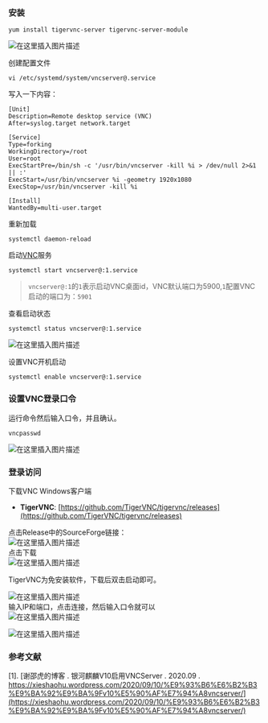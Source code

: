 ### 安装

```
yum install tigervnc-server tigervnc-server-module
```

![在这里插入图片描述](https://img-blog.csdnimg.cn/4967717af6f54d44ae22430eb2c583c1.png)

创建配置文件

```
vi /etc/systemd/system/vncserver@.service
```

写入一下内容：

```
[Unit]
Description=Remote desktop service (VNC)
After=syslog.target network.target

[Service]
Type=forking
WorkingDirectory=/root
User=root
ExecStartPre=/bin/sh -c '/usr/bin/vncserver -kill %i > /dev/null 2>&1 || :'
ExecStart=/usr/bin/vncserver %i -geometry 1920x1080
ExecStop=/usr/bin/vncserver -kill %i

[Install]
WantedBy=multi-user.target
```

重新加载

```
systemctl daemon-reload
```

启动[VNC](https://so.csdn.net/so/search?q=VNC&spm=1001.2101.3001.7020)服务

```
systemctl start vncserver@:1.service
```

> `vncserver@:1`的`1`表示启动VNC桌面id，VNC默认端口为5900,`1`配置VNC启动的端口为：`5901`

查看启动状态

```
systemctl status vncserver@:1.service
```

![在这里插入图片描述](https://img-blog.csdnimg.cn/e40c747872694f949b0517618eb6a28f.png?x-oss-process=image/watermark,type_d3F5LXplbmhlaQ,shadow_50,text_Q1NETiBAQ2xpdmVuX2tlbg==,size_20,color_FFFFFF,t_70,g_se,x_16)

设置VNC开机启动

```
systemctl enable vncserver@:1.service
```

### 设置VNC登录口令

运行命令然后输入口令，并且确认。

```
vncpasswd
```

![在这里插入图片描述](https://img-blog.csdnimg.cn/8b82943f2c2e49129035b7a22377dc1d.png)

### 登录访问

下载VNC Windows客户端

-   **TigerVNC**: [https://github.com/TigerVNC/tigervnc/releases](https://github.com/TigerVNC/tigervnc/releases)

点击Release中的SourceForge链接：  
![在这里插入图片描述](https://img-blog.csdnimg.cn/f51b1b7b0f224271ba1c7b37d3656294.png?x-oss-process=image/watermark,type_d3F5LXplbmhlaQ,shadow_50,text_Q1NETiBAQ2xpdmVuX2tlbg==,size_20,color_FFFFFF,t_70,g_se,x_16)  
点击下载  
![在这里插入图片描述](https://img-blog.csdnimg.cn/b73404c9ce044e668f6208d937ab1d9b.png?x-oss-process=image/watermark,type_d3F5LXplbmhlaQ,shadow_50,text_Q1NETiBAQ2xpdmVuX2tlbg==,size_20,color_FFFFFF,t_70,g_se,x_16)

TigerVNC为免安装软件，下载后双击启动即可。

![在这里插入图片描述](https://img-blog.csdnimg.cn/e0557fde178846f38e1d216e91e004d2.png)  
输入IP和端口，点击连接，然后输入口令就可以  
![在这里插入图片描述](https://img-blog.csdnimg.cn/ca6472e4816543838bb3c087a71199ee.png)

![在这里插入图片描述](https://img-blog.csdnimg.cn/8e3d292b317b43189fae20ad38bf89dd.png?x-oss-process=image/watermark,type_d3F5LXplbmhlaQ,shadow_50,text_Q1NETiBAQ2xpdmVuX2tlbg==,size_20,color_FFFFFF,t_70,g_se,x_16)

### 参考文献

\[1\]. [谢邵虎的博客 . 银河麒麟V10启用VNCServer . 2020.09 . https://xieshaohu.wordpress.com/2020/09/10/%E9%93%B6%E6%B2%B3%E9%BA%92%E9%BA%9Fv10%E5%90%AF%E7%94%A8vncserver/](https://xieshaohu.wordpress.com/2020/09/10/%E9%93%B6%E6%B2%B3%E9%BA%92%E9%BA%9Fv10%E5%90%AF%E7%94%A8vncserver/)
